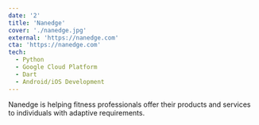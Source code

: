 ```yaml
---
date: '2'
title: 'Nanedge'
cover: './nanedge.jpg'
external: 'https://nanedge.com'
cta: 'https://nanedge.com'
tech:
  - Python
  - Google Cloud Platform
  - Dart
  - Android/iOS Development
---
```


Nanedge is helping fitness professionals offer their products and services to individuals with adaptive requirements.
